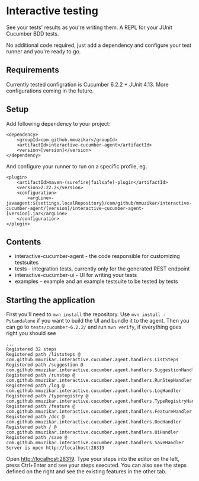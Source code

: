 # Interactive testing 

See your tests' results as you're writing them. A REPL for your JUnit Cucumber BDD tests.

No additional code required, just add a dependency and configure your test runner and you're ready to go.

## Requirements
Currently tested configration is Cucumber 6.2.2 + JUnit 4.13. More configurations coming in the future.

## Setup
Add following dependency to your project: 
```
<dependency>
    <groupId>com.github.mmuzikar</groupId>
    <artifactId>interactive-cucumber-agent</artifactId>
    <version>[version]</version>
</dependency>
```
And configure your runner to run on a specific profile, eg.
```
<plugin>
    <artifactId>maven-(surefire|failsafe)-plugin</artifactId>
    <version>2.22.2</version>
    <configuration>
        <argLine>-javaagent:${settings.localRepository}/com/github/mmuzikar/interactive-cucumber-agent/[version]/interactive-cucumber-agent-[version].jar</argLine>
    </configuration>
</plugin>
```

## Contents
* interactive-cucumber-agent - the code responsible for customizing testsuites 
* tests - integration tests, currently only for the generated REST endpoint
* interactive-cucumber-ui - UI for writing your tests
* examples - example and an example testsuite to be tested by tests

## Starting the application
First you'll need to `mvn install` the repository. Use `mvn install -Pstandalone` if you want to build the UI and bundle it to the agent.
Then you can go to `tests/cucumber-6.2.2/` and run `mvn verify`, if everything goes right you should see
```
...
Registered 32 steps
Registered path /liststeps @ com.github.mmuzikar.interactive.cucumber.agent.handlers.ListSteps
Registered path /suggestion @ com.github.mmuzikar.interactive.cucumber.agent.handlers.SuggestionHandler
Registered path /runstep @ com.github.mmuzikar.interactive.cucumber.agent.handlers.RunStepHandler
Registered path /log @ com.github.mmuzikar.interactive.cucumber.agent.handlers.LogHandler
Registered path /typeregistry @ com.github.mmuzikar.interactive.cucumber.agent.handlers.TypeRegistryHandler
Registered path /feature @ com.github.mmuzikar.interactive.cucumber.agent.handlers.FeatureHandler
Registered path /doc @ com.github.mmuzikar.interactive.cucumber.agent.handlers.DocHandler
Registered path / @ com.github.mmuzikar.interactive.cucumber.agent.handlers.UiHandler
Registered path /save @ com.github.mmuzikar.interactive.cucumber.agent.handlers.SaveHandler
Server is open http://localhost:28319
```
Open [http://localhost:28319](http://localhost:28319). 
Type your steps into the editor on the left, press Ctrl+Enter and see your steps executed.
You can also see the steps defined on the right and see the existing features in the other tab.

